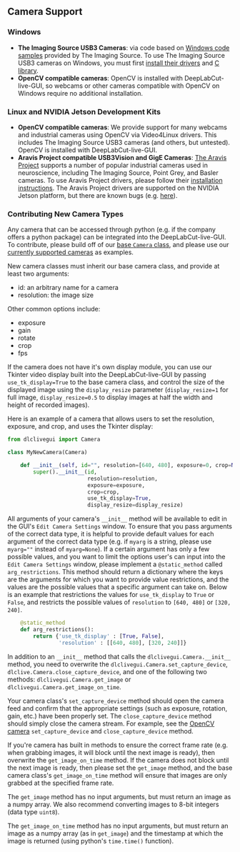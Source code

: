 ## Camera Support

### Windows
- **The Imaging Source USB3 Cameras**: via code based on [Windows code samples](https://github.com/TheImagingSource/IC-Imaging-Control-Samples) provided by The Imaging Source. To use The Imaging Source USB3 cameras on Windows, you must first [install their drivers](https://www.theimagingsource.com/support/downloads-for-windows/device-drivers/icwdmuvccamtis/) and [C library](https://www.theimagingsource.com/support/downloads-for-windows/software-development-kits-sdks/tisgrabberdll/).
- **OpenCV compatible cameras**: OpenCV is installed with DeepLabCut-live-GUI, so webcams or other cameras compatible with OpenCV on Windows require no additional installation.

### Linux and NVIDIA Jetson Development Kits

- **OpenCV compatible cameras**: We provide support for many webcams and industrial cameras using OpenCV via Video4Linux drivers. This includes The Imaging Source USB3 cameras (and others, but untested). OpenCV is installed with DeepLabCut-live-GUI.
- **Aravis Project compatible USB3Vision and GigE Cameras**: [The Aravis Project](https://github.com/AravisProject/aravis) supports a number of popular industrial cameras used in neuroscience, including The Imaging Source, Point Grey, and Basler cameras. To use Aravis Project drivers, please follow their [installation instructions](https://github.com/AravisProject/aravis#installing-aravis). The Aravis Project drivers are supported on the NVIDIA Jetson platform, but there are known bugs (e.g. [here](https://github.com/AravisProject/aravis/issues/324)).

### Contributing New Camera Types

Any camera that can be accessed through python (e.g. if the company offers a python package) can be integrated into the DeepLabCut-live-GUI. To contribute, please build off of our [base `Camera` class](../dlclivegui/camera/camera.py), and please use our [currently supported cameras](../dlclivegui/camera) as examples.

New camera classes must inherit our base camera class, and provide at least two arguments:

- id: an arbitrary name for a camera
- resolution: the image size

Other common options include:

- exposure
- gain
- rotate
- crop
- fps

If the camera does not have it's own display module, you can use our Tkinter video display built into the DeepLabCut-live-GUI by passing `use_tk_display=True` to the base camera class, and control the size of the displayed image using the `display_resize` parameter (`display_resize=1` for full image, `display_resize=0.5` to display images at half the width and height of recorded images).

Here is an example of a camera that allows users to set the resolution, exposure, and crop, and uses the Tkinter display:

```python
from dlclivegui import Camera

class MyNewCamera(Camera)

    def __init__(self, id="", resolution=[640, 480], exposure=0, crop=None, display_resize=1):
        super().__init__(id,
                         resolution=resolution,
                         exposure=exposure,
                         crop=crop,
                         use_tk_display=True,
                         display_resize=display_resize)

```

All arguments of your camera's `__init__` method will be available to edit in the GUI's `Edit Camera Settings` window. To ensure that you pass arguments of the correct data type, it is helpful to provide default values for each argument of the correct data type (e.g. if `myarg` is a string, please use `myarg=""` instead of `myarg=None`). If a certain argument has only a few possible values, and you want to limit the options user's can input into the `Edit Camera Settings` window, please implement a `@static_method` called `arg_restrictions`. This method should return a dictionary where the keys are the arguments for which you want to provide value restrictions, and the values are the possible values that a specific argument can take on. Below is an example that restrictions the values for `use_tk_display` to `True` or `False`, and restricts the possible values of `resolution` to `[640, 480]` or `[320, 240]`.

```python
    @static_method
    def arg_restrictions():
        return {'use_tk_display' : [True, False],
                'resolution' : [[640, 480], [320, 240]]}
```

In addition to an `__init__` method that calls the `dlclivegui.Camera.__init__` method, you need to overwrite the `dlclivegui.Camera.set_capture_device`, `dlclive.Camera.close_capture_device`, and one of the following two methods: `dlclivegui.Camera.get_image` or `dlclivegui.Camera.get_image_on_time`.

Your camera class's `set_capture_device` method should open the camera feed and confirm that the appropriate settings (such as exposure, rotation, gain, etc.) have been properly set. The `close_capture_device` method should simply close the camera stream. For example, see the [OpenCV camera](../dlclivegui/camera/opencv.py) `set_capture_device` and `close_capture_device` method.

If you're camera has built in methods to ensure the correct frame rate (e.g. when grabbing images, it will block until the next image is ready), then overwrite the `get_image_on_time` method. If the camera does not block until the next image is ready, then please set the `get_image` method, and the base camera class's `get_image_on_time` method will ensure that images are only grabbed at the specified frame rate.

The `get_image` method has no input arguments, but must return an image as a numpy array. We also recommend converting images to 8-bit integers (data type `uint8`).

The `get_image_on_time` method has no input arguments, but must return an image as a numpy array (as in `get_image`) and the timestamp at which the image is returned (using python's `time.time()` function).
